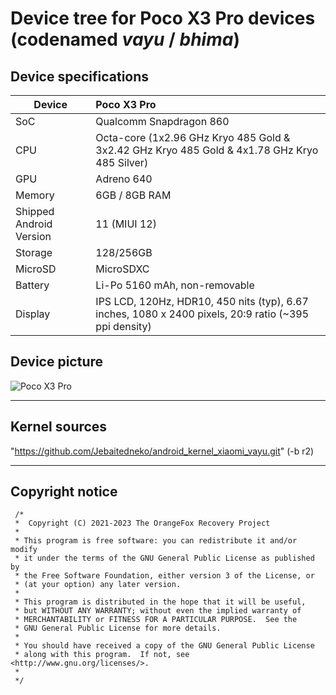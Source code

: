 # Device tree for Poco X3 Pro devices (codenamed _vayu_ / _bhima_)


## Device specifications

| Device                  | Poco X3 Pro                                                 |
| ----------------------- | :---------------------------------------------------------- |
| SoC     		  | Qualcomm Snapdragon 860                                     |
| CPU     		  | Octa-core (1x2.96 GHz Kryo 485 Gold & 3x2.42 GHz Kryo 485 Gold & 4x1.78 GHz Kryo 485 Silver) |
| GPU     		  | Adreno 640                                                  |
| Memory                  | 6GB / 8GB RAM                                               |
| Shipped Android Version | 11 (MIUI 12)                                                |
| Storage                 | 128/256GB                                                   |
| MicroSD                 | MicroSDXC                                                   |
| Battery 		  | Li-Po 5160 mAh, non-removable                               |
| Display 		  | IPS LCD, 120Hz, HDR10, 450 nits (typ), 6.67 inches, 1080 x 2400 pixels, 20:9 ratio (~395 ppi density) |

## Device picture

![Poco X3 Pro](https://fdn2.gsmarena.com/vv/pics/xiaomi/xiaomi-poco-x3-pro-1.jpg "Poco X3 Pro")

---
## Kernel sources
"https://github.com/Jebaitedneko/android_kernel_xiaomi_vayu.git" (-b r2)

---
## Copyright notice
 ```
  /*
  *  Copyright (C) 2021-2023 The OrangeFox Recovery Project
  *
  * This program is free software: you can redistribute it and/or modify
  * it under the terms of the GNU General Public License as published by
  * the Free Software Foundation, either version 3 of the License, or
  * (at your option) any later version.
  *
  * This program is distributed in the hope that it will be useful,
  * but WITHOUT ANY WARRANTY; without even the implied warranty of
  * MERCHANTABILITY or FITNESS FOR A PARTICULAR PURPOSE.  See the
  * GNU General Public License for more details.
  *
  * You should have received a copy of the GNU General Public License
  * along with this program.  If not, see <http://www.gnu.org/licenses/>.
  *
  */
  ```
